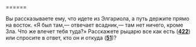 ======

Вы рассказываете ему, что идете из Элгариола, а путь держите прямо на восток. «Я был там,— отвечает всадник,— там нет ничего, кроме Зла. Что же влечет тебя туда?» Расскажете рыцарю все как есть ([**422**](#n_422)) или спросите в ответ, кто он и откуда ([**51**](#n_51))?

